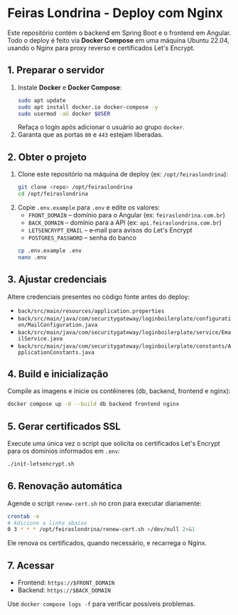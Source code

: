 # Feiras Londrina - Deploy com Nginx

Este repositório contém o backend em Spring Boot e o frontend em Angular. Todo o deploy é feito via **Docker Compose** em uma máquina Ubuntu 22.04, usando o Nginx para proxy reverso e certificados Let's Encrypt.

## 1. Preparar o servidor
1. Instale **Docker** e **Docker Compose**:
   ```bash
   sudo apt update
   sudo apt install docker.io docker-compose -y
   sudo usermod -aG docker $USER
   ```
   Refaça o login após adicionar o usuário ao grupo `docker`.
2. Garanta que as portas `80` e `443` estejam liberadas.

## 2. Obter o projeto
1. Clone este repositório na máquina de deploy (ex: `/opt/feiraslondrina`):
   ```bash
   git clone <repo> /opt/feiraslondrina
   cd /opt/feiraslondrina
   ```
2. Copie `.env.example` para `.env` e edite os valores:
   - `FRONT_DOMAIN` – domínio para o Angular (ex: `feiraslondrina.com.br`)
   - `BACK_DOMAIN` – domínio para a API (ex: `api.feiraslondrina.com.br`)
   - `LETSENCRYPT_EMAIL` – e‑mail para avisos do Let's Encrypt
   - `POSTGRES_PASSWORD` – senha do banco
   ```bash
   cp .env.example .env
   nano .env
   ```

## 3. Ajustar credenciais
Altere credenciais presentes no código fonte antes do deploy:
- `back/src/main/resources/application.properties`
- `back/src/main/java/com/securitygateway/loginboilerplate/configuration/MailConfiguration.java`
- `back/src/main/java/com/securitygateway/loginboilerplate/service/EmailService.java`
- `back/src/main/java/com/securitygateway/loginboilerplate/constants/ApplicationConstants.java`

## 4. Build e inicialização
Compile as imagens e inicie os contêineres (db, backend, frontend e nginx):
```bash
docker compose up -d --build db backend frontend nginx
```

## 5. Gerar certificados SSL
Execute uma única vez o script que solicita os certificados Let's Encrypt para os domínios informados em `.env`:
```bash
./init-letsencrypt.sh
```

## 6. Renovação automática
Agende o script `renew-cert.sh` no cron para executar diariamente:
```bash
crontab -e
# Adicione a linha abaixo
0 3 * * * /opt/feiraslondrina/renew-cert.sh >/dev/null 2>&1
```
Ele renova os certificados, quando necessário, e recarrega o Nginx.

## 7. Acessar
- Frontend: `https://$FRONT_DOMAIN`
- Backend: `https://$BACK_DOMAIN`

Use `docker compose logs -f` para verificar possíveis problemas.
